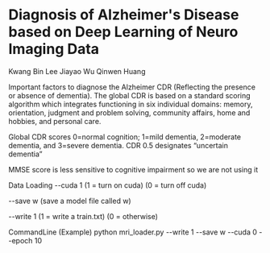 # Diagnosis of Alzheimer's Disease based on Deep Learning of Neuro Imaging Data

Kwang Bin Lee
Jiayao Wu
Qinwen Huang



Important factors to diagnose the Alzheimer
CDR (Reflecting the presence or absence of dementia). 
The global CDR is based on a standard scoring algorithm which integrates functioning in six individual domains: memory, orientation, judgment and problem solving, community affairs, home and hobbies, and personal care. 

Global CDR scores
0=normal cognition; 
1=mild dementia, 
2=moderate dementia, and 
3=severe dementia. 
CDR 0.5 designates “uncertain dementia” 


MMSE score is less sensitive to cognitive impairment so we are not using it


Data Loading 
--cuda 1 (1 = turn on cuda) (0 = turn off cuda)

--save w (save a model file called w)

--write 1 (1 = write a train.txt) (0 = otherwise)

CommandLine (Example)
python mri_loader.py --write 1 --save w --cuda 0 --epoch 10
